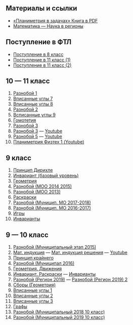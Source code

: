 ## Материалы и ссылки
- [«Планиметрия в задачах» Книга в PDF](https://files.fizmat.ga/maths-files/problembook_withlogo_12_02_2021.pdf)
- [Математика — Наука в регионы](https://files.fizmat.ga/maths-files/Математика_Наука_в_регионы.pdf)

## Поступление в ФТЛ
- [Поступление в 8 класс](https://files.fizmat.ga/maths-files/поступление-в-фтл-матем/2022-8-класс-16-апреля.pdf)
- [Поступление в 11 класс (1)](https://files.fizmat.ga/maths-files/поступление-в-фтл-матем/2022-11-класс-16-апреля.pdf)
- [Поступление в 11 класс (2)](https://files.fizmat.ga/maths-files/поступление-в-фтл-матем/2022-11-класс-23-апреля.pdf)

## 10 — 11 класс
1. [Разнобой 1](https://files.fizmat.ga/maths-files/10-11-gluhov/1._Разнобой_1.pdf)
2. [Вписанные углы 7](https://files.fizmat.ga/maths-files/10-11-gluhov/2._Вписанные_углы_7.pdf)
3. [Вписанные углы 8](https://files.fizmat.ga/maths-files/10-11-gluhov/3._Вписанные_углы_8.pdf)
4. [Разнобой 2](https://files.fizmat.ga/maths-files/10-11-gluhov/4._Разнобой_2.pdf)
5. [Всписанные углы 9](https://files.fizmat.ga/maths-files/10-11-gluhov/5._Всписанные_углы_9.pdf)
6. [Гомотетия](https://files.fizmat.ga/maths-files/10-11-gluhov/6._Гомотетия.pdf)
7. [Разнобой 3](https://files.fizmat.ga/maths-files/10-11-gluhov/7._Разнобой_3_(2016_2017_2018).pdf)
8. [Разнобой 3](https://files.fizmat.ga/maths-files/10-11-gluhov/7._Разнобой_3_(2016_2017_2018).pdf) — [Youtube](https://www.youtube.com/watch?v=YTD_NvS6Nx8)
9. [Разнобой 5](https://files.fizmat.ga/maths-files/10-11-gluhov/9._Разнобой_5_(2011_2012).pdf) — [Youtube](https://www.youtube.com/watch?v=_I_0XojCMTs)
10. [Планиметрия Физтех 1 (Youtube)](https://www.youtube.com/watch?v=zmxLCThgQvE)

## 9 класс
1. [Принцип Дирихле](https://files.fizmat.ga/maths-files/9-gavrikova/9_1_Принцип_Дирихле.pdf)
2. [Инвариант (базовый уровень)](https://files.fizmat.ga/maths-files/9-gavrikova/9_2_Инвариант_(базовый_уровень).pdf)
3. [Геометрия](https://files.fizmat.ga/maths-files/9-gavrikova/9_3_Геометрия.pdf)
4. [Разнобой (МОО 2014 2015)](https://files.fizmat.ga/maths-files/9-gavrikova/9_4_Разнобой_(МОО_2014_2015).pdf)
5. [Разнобой (МОО 2013)](https://files.fizmat.ga/maths-files/9-gavrikova/9_5_Разнобой_(МОО_2013).pdf)
6. [Раскраски](https://files.fizmat.ga/maths-files/9-gavrikova/9_6_Раскраски.pdf)
7. [Разнобой (Муницип. МО 2017-2018)](https://files.fizmat.ga/maths-files/9-gavrikova/9_7_Разнобой_(Муницип._МО_2017-2018).pdf)
8. [Разнобой (Муницип. МО 2016-2017)](https://files.fizmat.ga/maths-files/9-gavrikova/9_8_Разнобой_(Муницип._МО_2016-2017).pdf)
9. [Игры](https://files.fizmat.ga/maths-files/9-gavrikova/9_9_Игры.pdf)
10. [Инварианты](https://files.fizmat.ga/maths-files/9-gavrikova/9_10_Инварианты.pdf)

## 9 — 10 класс
1. [Разнобой (Муниципальный этап 2015)](https://files.fizmat.ga/maths-files/9-10-gluhov/1._Разнобой_(Муниципал_2015).pdf)
2. [Мат. индукция](https://files.fizmat.ga/maths-files/9-10-gluhov/2._Мат._индукция.pdf) — [Мат. индукция решения](https://files.fizmat.ga/maths-files/9-10-gluhov/2._Мат._индукция_решения.pdf) — [Youtube](https://www.youtube.com/watch?v=GTiNM5-wkeY)
3. [Принцип крайнего](https://files.fizmat.ga/maths-files/9-10-gluhov/3._Принцип_крайнего.pdf)
4. [Разнобой (Муниципал 2016)](https://files.fizmat.ga/maths-files/9-10-gluhov/4._Разнобой_(Муниципал_2016).pdf)
5. [Геометрия. Движения](https://files.fizmat.ga/maths-files/9-10-gluhov/5._Геометрия._Движения.pdf)
6. [Инвариант. Раскраски](https://files.fizmat.ga/maths-files/9-10-gluhov/6._Инвариант,_раскраски.pdf) — [Инварианты](https://files.fizmat.ga/maths-files/9-10-gluhov/6._Инварианты.pdf)
7. [Разнобой (Регион 2019)](https://files.fizmat.ga/maths-files/9-10-gluhov/7._Разнобой_(Регион_2019).pdf) — [Разнобой (Регион 2019) 2](https://files.fizmat.ga/maths-files/9-10-gluhov/7._Разнобой_(Регион_2019)_2.pdf)
8. [Сборы (Геометрия)](https://files.fizmat.ga/maths-files/9-10-gluhov/8._Сборы_(Геометрия).pdf)
9. [Вписанные углы 1](https://files.fizmat.ga/maths-files/9-10-gluhov/9._Вписанные_углы_1.pdf)
10. [Вписанные углы 2](https://files.fizmat.ga/maths-files/9-10-gluhov/10._Вписанные_углы_2.pdf)
11. [Вписанные углы 3](https://files.fizmat.ga/maths-files/9-10-gluhov/11._Вписанные_углы_3.pdf)
12. [Графы](https://files.fizmat.ga/maths-files/9-10-gluhov/12._Графы.pdf)
13. [Разнобой (Муниципальный 2018 10 класс)](https://files.fizmat.ga/maths-files/9-10-gluhov/13._Разнобой_(Муниципальный_2018_10_класс).pdf)
14. [Разнобой (Муниципальный 2019 10 класс)](https://files.fizmat.ga/maths-files/9-10-gluhov/14._Разнобой_(Муниципальный_2019_10_класс).pdf)